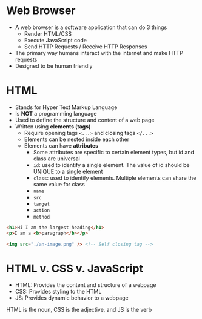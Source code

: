 # Web Browser
- A web browser is a software application that can do 3 things
    - Render HTML/CSS
    - Execute JavaScript code
    - Send HTTP Requests / Receive HTTP Responses
- The primary way humans interact with the internet and make HTTP requests
- Designed to be human friendly

# HTML
- Stands for Hyper Text Markup Language
- Is **NOT** a programming language
- Used to define the structure and content of a web page
- Written using **elements (tags)**
    - Require opening tags `<...>` and closing tags `</...>`
    - Elements can be nested inside each other
    - Elements can have **attributes**
        - Some attributes are specific to certain element types, but id and class are universal
        - `id`: used to identify a single element. The value of id should be UNIQUE to a single element
        - `class`: used to identify elements. Multiple elements can share the same value for class
        - `name`
        - `src`
        - `target`
        - `action`
        - `method`

```html
<h1>Hi I am the largest heading</h1>
<p>I am a <b>paragraph</b></p>

<img src="./an-image.png" /> <!-- Self closing tag -->
```

# HTML v. CSS v. JavaScript
- HTML: Provides the content and structure of a webpage
- CSS: Provides styling to the HTML
- JS: Provides dynamic behavior to a webpage

HTML is the noun, CSS is the adjective, and JS is the verb